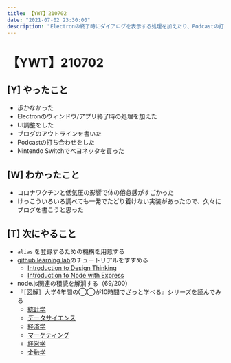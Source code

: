 ```yaml
---
title: 【YWT】210702
date: "2021-07-02 23:30:00"
description: "Electronの終了時にダイアログを表示する処理を加えたり、Podcastの打ち合わせをしたりした"
---
```


# 【YWT】210702

## [Y] やったこと

- 歩かなかった
- Electronのウィンドウ/アプリ終了時の処理を加えた
- UI調整をした
- ブログのアウトラインを書いた
- Podcastの打ち合わせをした
- Nintendo Switchでベヨネッタを買った

## [W] わかったこと

- コロナワクチンと低気圧の影響で体の倦怠感がすごかった
- けっこういろいろ調べても一発でたどり着けない実装があったので、久々にブログを書こうと思った

## [T] 次にやること

- `alias` を登録するための機構を用意する
- [github learning lab](https://lab.github.com/githubtraining)のチュートリアルをすすめる
  - [Introduction to Design Thinking](https://lab.github.com/githubtraining/introduction-to-design-thinking)
  - [Introduction to Node with Express](https://lab.github.com/everydeveloper/introduction-to-node-with-express)
- node.js関連の積読を解消する（69/200）
- 『［図解］大学4年間の◯◯が10時間でざっと学べる』シリーズを読んでみる
  - [統計学](https://www.amazon.co.jp/dp/B07PXB4NN9)
  - [データサイエンス](https://www.amazon.co.jp/dp/B07XNW3TQM)
  - [経済学](https://www.amazon.co.jp/dp/B01KNLFHH6)
  - [マーケティング](https://www.amazon.co.jp/dp/B07BNC2SV3)
  - [経営学](https://www.amazon.co.jp/dp/B071SKDF3L)
  - [金融学](https://www.amazon.co.jp/dp/B07BB6Z7FW)
